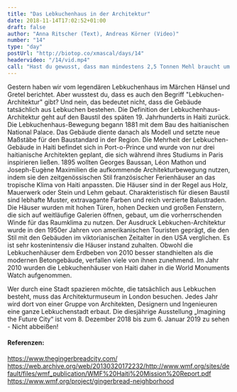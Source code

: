 ```yaml
---
title: "Das Lebkuchenhaus in der Architektur"
date: 2018-11-14T17:02:52+01:00
draft: false
author: "Anna Ritscher (Text), Andreas Körner (Video)"
number: "14"
type: "day"
postUrl: "http://biotop.co/xmascal/days/14"
headervideo: "/14/vid.mp4"
call: "Hast du gewusst, dass man mindestens 2,5 Tonnen Mehl braucht um ein bewohnbares Lebkuchenhaus zu bauen?"
---
```

Gestern haben wir vom legendären Lebkuchenhaus im Märchen Hänsel und Gretel berichtet. Aber wusstest du, dass es auch den Begriff "Lebkuchen-Architektur" gibt? Und nein, das bedeutet nicht, dass die Gebäude tatsächlich aus Lebkuchen bestehen. Die Definition der Lebkuchenhaus-Architektur geht auf den Baustil des späten 19. Jahrhunderts in Haiti zurück.
Die Lebkuchenhaus-Bewegung begann 1881 mit dem Bau des haitianischen National Palace. Das Gebäude diente danach als Modell und setzte neue Maßstäbe für den Baustandard in der Region. Die Mehrheit der Lebkuchen-Gebäude in Haiti befindet sich in Port-o-Prince und wurde von nur drei haitianische Architekten geplant, die sich während ihres Studiums in Paris inspirieren ließen. 1895 wollten Georges Baussan, Léon Mathon und Joseph-Eugène Maximilien die aufkommende Architekturbewegung nutzen, indem sie den zeitgenössischen Stil französischer Ferienhäuser an das tropische Klima von Haiti anpassten.
Die Häuser sind in der Regel aus Holz, Mauerwerk oder Stein und Lehm gebaut. Charakteristisch für diesen Baustil sind lebhafte Muster, extravagante Farben und reich verzierte Balustraden. Die Häuser wurden mit hohen Türen, hohen Decken und großen Fenstern, die sich auf weitläufige Galerien öffnen, gebaut, um die vorherrschenden Winde für das Raumklima zu nutzen. Der Ausdruck Lebkuchen-Architektur wurde in den 1950er Jahren von amerikanischen Touristen geprägt, die den Stil mit den Gebäuden im viktorianischen Zeitalter in den USA verglichen. Es ist sehr kostenintensiv die Häuser instand zuhalten. Obwohl die Lebkuchenhäuser dem Erdbeben von 2010 besser standhielten als die modernen Betongebäude, verfallen viele von ihnen zunehmend. Im Jahr 2010 wurden die Lebkuchenhäuser von Haiti daher in die World Monuments Watch aufgenommen.

Wer durch eine Stadt spazieren möchte, die tatsächlich aus Lebkuchen besteht, muss das Architekturmuseum in London besuchen. Jedes Jahr wird dort von einer Gruppe von Architekten, Designern und Ingenieuren eine ganze Lebkuchenstadt erbaut. Die diesjährige Ausstellung „Imagining the Future City“ ist vom 8. Dezember 2018 bis zum 6. Januar 2019 zu sehen - Nicht abbeißen!

#### Referenzen:
https://www.thegingerbreadcity.com/
https://web.archive.org/web/20130320172232/http://www.wmf.org/sites/default/files/wmf_publication/WMF%20Haiti%20Mission%20Report.pdf
https://www.wmf.org/project/gingerbread-neighborhood

<!--more-->
